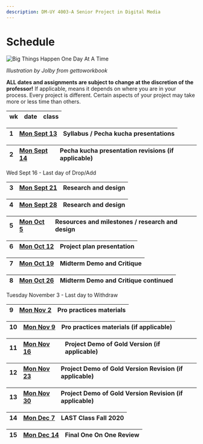 ```yaml
---
description: DM-UY 4003-A Senior Project in Digital Media
---
```


# Schedule

![Big Things Happen One Day At A Time](http://teaching.polishedsolid.com/images/gettoworkbook_big_things.png)

_Illustration by Jolby from gettoworkbook_

**ALL dates and assignments are subject to change at the discretion of the professor!** If applicable, means it depends on where you are in your process. Every project is different. Certain aspects of your project may take more or less time than others.

| wk | date | class |
| :--- | :--- | :--- |


| 1 | [Mon Sept 13](week1_detail.md) | Syllabus / Pecha kucha presentations |
| :--- | :--- | :--- |


| 2 | [Mon Sept 14](week2_detail.md) | Pecha kucha presentation revisions \(if applicable\) |
| :--- | :--- | :--- |


Wed Sept 16 - Last day of Drop/Add

| 3 | [Mon Sept 21](week3_detail.md) | Research and design |
| :--- | :--- | :--- |


| 4 | [Mon Sept 28](week4_detail.md) | Research and design |
| :--- | :--- | :--- |


| 5 | [Mon Oct 5](week5_detail.md) | Resources and milestones / research and design |
| :--- | :--- | :--- |


| 6 | [Mon Oct 12](week6_detail.md) | Project plan presentation |
| :--- | :--- | :--- |


| 7 | [Mon Oct 19](week7_detail.md) | **Midterm Demo and Critique** |
| :--- | :--- | :--- |


| 8 | [Mon Oct 26](week8_detail.md) | **Midterm Demo and Critique continued** |
| :--- | :--- | :--- |


Tuesday November 3 - Last day to Withdraw

| 9 | [Mon Nov 2](week9_detail.md) | Pro practices materials |
| :--- | :--- | :--- |


| 10 | [Mon Nov 9](week10_detail.md) | Pro practices materials \(if applicable\) |
| :--- | :--- | :--- |


| 11 | [Mon Nov 16](week11_detail.md) | Project Demo of Gold Version \(if applicable\) |
| :--- | :--- | :--- |


| 12 | [Mon Nov 23](week12_detail.md) | Project Demo of Gold Version Revision \(if applicable\) |
| :--- | :--- | :--- |


| 13 | [Mon Nov 30](week13_detail.md) | Project Demo of Gold Version Revision \(if applicable\) |
| :--- | :--- | :--- |


| 14 | [Mon Dec 7](week14_detail.md) | **LAST Class Fall 2020** |
| :--- | :--- | :--- |


| 15 | [Mon Dec 14](https://github.com/IDMNYU/SeniorProject_Fall2021_Katsivelos/tree/8b5c0e663d5f79b1ccd007ea6c6d72a1a388f24e/schedule/week15_detail.md) | **Final One On One Review** |
| :--- | :--- | :--- |



